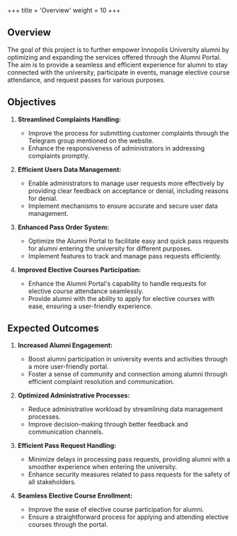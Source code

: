 +++
title = 'Overview'
weight = 10
+++


## Overview
The goal of this project is to further empower Innopolis University alumni by optimizing and expanding the services offered through the Alumni Portal. The aim is to provide a seamless and efficient experience for alumni to stay connected with the university, participate in events, manage elective course attendance, and request passes for various purposes.

## Objectives

1. **Streamlined Complaints Handling:**
    - Improve the process for submitting customer complaints through the Telegram group mentioned on the website.
    - Enhance the responsiveness of administrators in addressing complaints promptly.

2. **Efficient Users Data Management:**
    - Enable administrators to manage user requests more effectively by providing clear feedback on acceptance or denial, including reasons for denial.
    - Implement mechanisms to ensure accurate and secure user data management.

3. **Enhanced Pass Order System:**
    - Optimize the Alumni Portal to facilitate easy and quick pass requests for alumni entering the university for different purposes.
    - Implement features to track and manage pass requests efficiently.

4. **Improved Elective Courses Participation:**
    - Enhance the Alumni Portal's capability to handle requests for elective course attendance seamlessly.
    - Provide alumni with the ability to apply for elective courses with ease, ensuring a user-friendly experience.

## Expected Outcomes

1. **Increased Alumni Engagement:**
    - Boost alumni participation in university events and activities through a more user-friendly portal.
    - Foster a sense of community and connection among alumni through efficient complaint resolution and communication.

2. **Optimized Administrative Processes:**
    - Reduce administrative workload by streamlining data management processes.
    - Improve decision-making through better feedback and communication channels.

3. **Efficient Pass Request Handling:**
    - Minimize delays in processing pass requests, providing alumni with a smoother experience when entering the university.
    - Enhance security measures related to pass requests for the safety of all stakeholders.

4. **Seamless Elective Course Enrollment:**
    - Improve the ease of elective course participation for alumni.
    - Ensure a straightforward process for applying and attending elective courses through the portal.

